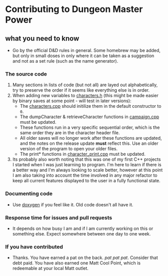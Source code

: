 # Contributing to Dungeon Master Power

## what you need to know

- Go by the official D&D rules in general. Some homebrew may be added, but only in small doses in only where it can be taken as a suggestion and not as a set rule (such as the name generator).

### The source code

1. Many sections in lists of code (but not all) are layed out alphabetically, try to preserve the order if it seems like everything else is in order.
2. When adding new variables to [characters.h](src/characters.h) (this might be made easier by binary saves at some point - will test in later versions):
    - The [characters.cpp](src/characters.cpp) should initilize them in the default constructor to `0`.
    - The dumpCharacter & retrieveCharacter functions in [campaign.cpp](src/campaign.cpp) must be updated.
    - These functions run in a very specific sequential order, which is the same order they are in the character header file.
    - All older saves will no longer work after these functions are updated, and the notes on the release update **must** reflect this. Use an older version of the program to open your older files.
    - The print* functions in [character_print.cpp](src/character_print.cpp) must be updated.
3. Its probably also worth noting that this was one of my first C++ projects I started when I was just learning to program. I'm here to learn if there is a better way and I'm always looking to scale better, however at this point I am also taking into account the time involved in any major refactor to keep all current features displayed to the user in a fully functional state.

### Documenting code

- Use [doxygen](http://www.doxygen.nl/manual/docblocks.html) if you feel like it. Old code doesn't all have it.

### Response time for issues and pull requests

- It depends on how busy I am and if I am currently working on this or something else. Expect somewhere between one day to one week.

### If you have contributed

- Thanks. You have earned a pat on the back. *pat pat pat*. Consider that debt paid. You have also earned one Matt Cool Point, which is redeemable at your local Matt outlet.
